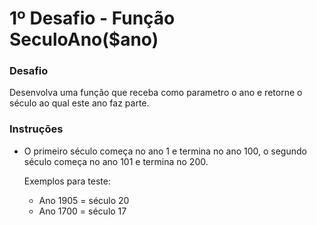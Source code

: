 # 1º Desafio - Função SeculoAno($ano)

### Desafio

Desenvolva uma função que receba como parametro o ano e retorne o século ao qual este ano faz parte.


### Instruções

- O primeiro século começa no ano 1 e termina no ano 100, o segundo século começa no ano 101 e termina no 200.

	Exemplos para teste:
	- Ano 1905 = século 20
	- Ano 1700 = século 17

